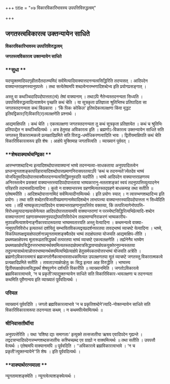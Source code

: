 +++
title = "०७ विकारविकारिभावस्य उपपत्तिविरुद्धत्वम्"

+++


## जगतस्त्वविकारत्व उक्तन्यायेन साधिते

**विकारविकारिभावस्य उपपत्तिविरुद्धत्वम्**

**जगतस्त्वविकारत्व उक्तन्यायेन साधिते**

### **सुधा **

यदप्युक्तमादिपदगृहीतादैतदात्म्यमिदं सर्वमित्यादिवाक्यात्तदनन्यत्वसिद्धिरिति तदप्यसत् । आदिपदेन वाक्यान्तरग्रहणस्यानुपपत्तेः । तथा सत्येतेषामपि शब्दत्वेनारम्भणादिशब्देभ्य इति प्रयोगप्रसङ्गात् ।

अस्तु वा कथञ्चिदादिपदोपात्तता(त्वं) तेषां वाक्यानाम् । तथाऽपि नैतेभ्यस्तदनन्यता सिध्यति । उपपत्तिविरुद्धत्वादित्याशयेन पृच्छति कथं चेति । या सूत्रकृता प्रतिज्ञाता श्रुतिभिश्च प्रतिपादिता सा जगतस्तदनन्यता कथं किंप्रकारा । ‘किं पिकः कोकिल’ इतिवदेकत्वलक्षणा किंवा मृद्धट इतिवद्विकार(रि)विकारि(र)त्वलक्षणेति प्रश्नार्थः ।

आद्यमाक्षिपति । कथं चेति । एकत्वलक्षणा जगतस्तदनन्यता तु कथं सूत्रकृता प्रतिज्ञायेत । कथं च श्रुतिभिः प्रतिपाद्येत न कथञ्चिदित्यर्थः । अत्र हेतुमाह अविकारत्व इति । ब्रह्मणोऽ-विकारत्व उक्तन्यायेन साधिते सति जगतस्तु विकारात्मकत्वे प्रत्यक्षादिप्रमिते सति विरुद्ध-धर्माधिकरणत्वादिति भावः । द्वितीयमाक्षिपति कथं चेति विकारिविकारत्वरूप इति शेषः । आक्षेपे युक्तिमाह जगतस्त्विति । व्याख्यानं पूर्ववत् ।

### **शेषवाक्यार्थचन्द्रिका **

आरम्भणशब्दादिभ्य इत्यादिशब्दोपात्तवाक्यानां भाष्ये तदनन्यत्वा-साधकताया अनुपपादितत्वेन प्राप्तन्यूनताशङ्कापरिहारायादिशब्दोपात्तप्रमाणनिरासपरतयाऽपि ‘कथं च तदनन्यते’त्येतदेव भाष्यं योजयितुमादिपदोपात्तवाक्यैस्तदनन्यत्वसिद्धिमनुवदति यदपीति । भाष्ये आदिपदेन वाक्यान्तरग्रहणस्य अनिरस्तत्वेन प्रसक्तां वाक्यान्तरस्यादिपदोपात्तताया भाष्यकारानु-मतताशङ्कां स्वयं तदनुपपत्तिव्युत्पादनेन परिहरति तदप्यसदित्यादिना । कुतो न वाक्यान्तरस्य ग्रहणमित्यतस्तद्ग्रहणे बाधकमाह तथा सतीति ॥ एतेषामपीति । आदिशब्दोपात्तानामिदं सर्वमित्यादीनामित्यर्थः । इति प्रयोगः स्यात् । न त्वारम्भणशब्दादिभ्य इति प्रयोगः । तथा सति शब्देतरविजातीयप्रमाणानामेवादिशब्देन लाभापत्त्या वाक्यान्तरस्यादिपदोपात्तता न सिध्येदिति भावः । तर्हि भाष्यकृताऽप्यादिपदेन वाक्यान्तरग्रहणानुपपत्तिरेव वक्तव्या, किं तत्परित्यागेनोपपत्ति-विरोधव्युत्पादनप्रयासेनेत्यत आदिपदोपात्ततायामपि वाक्यान्तराणां न परस्येष्टसिद्धिरित्यभिप्रेत्यादि-शब्देन वाक्यान्तराणां ग्रहणासम्भवमनुपपाद्योपपत्तिविरोधेन तत्प्रामाण्यनिराकरणं भाष्यकारीय-मुपपन्नमित्याशयेनाङ्गीकारवादरूपतया भाष्यमवतारयति अस्तु वेत्यादिना । कथमन्यत्वे वाक्या-नामुपपत्तिविरोध इत्यतस्तं दर्शयितुं सम्भावितविकल्पद्वयप्रदर्शनपरतया तावद्भाष्यं व्याचष्टे येत्यादिना । भाष्ये, विकल्पितपक्षद्वयाक्षेपादर्शनान्न्यूनतामाशङ्क्यैतदेव भाष्यं तदाक्षेपतया योजयति आद्यमाक्षिप-तीति । प्रथमपक्षाक्षेपस्य मूलारूढतासिद्ध्यर्थं तत्परतया भाष्यं व्याचष्टे एकत्वलक्षणेति । तर्ह्यनेनैव भाष्येण प्रथमपक्षाक्षेपसिद्धेरुत्तरभाष्यानर्थक्यमित्यतस्तदाक्षेपमात्रसिद्धावप्याक्षेपकयुक्तेरनुपन्यस्ततया तदुपन्यासार्थत्वान्नोत्तरभाष्यानर्थक्यमित्यभिप्रेत्याक्षेपे हेतुसर्मपकतयोत्तरभाष्यं योजयति अत्रेति । ब्रह्मणोऽविकारत्वमात्रं ब्रह्मजगतोर्नैकत्वाभावसाधकमित्यत उपलक्षणतया मूलं व्याचष्टे जगतस्तु विकारात्मकत्वे प्रत्यक्षादिप्रमिते सतीति । तावताऽप्याक्षेपहेतुः कः सिद्ध इत्यत आह विरुद्धेति । भाष्यस्य द्वितीयपक्षाक्षेपत्वसिद्ध्यर्थं शेषपूरणेन दर्शयति विकारीति ॥ व्याख्यानमिति । जगतोऽविकारत्वे ब्रह्मविकारत्वाभावे, ‘न च प्रकृती’त्याद्युक्तन्यायेन साधिते सति विकारिविकार-भावलक्षणा च तदनन्यता कथमिति पूर्वेणान्वय इति व्याख्यातं पूर्ववदित्यर्थः ।

### **परिमल** 

व्याख्यानं पूर्ववदिति । जगतो ब्रह्मविकारत्वाभावे ‘न च प्रकृतिशब्देने’त्यादि-नोक्तन्यायेन साधिते सति विकारिविकारत्वरूपा तदनन्यता कथम् । न कथमपीत्येवमित्यर्थः ॥

### **श्रीनिवासतीर्थीया** 

अनुपपत्तेरिति । यथा ‘वशिष्ठ द्याः समागताः’ इत्युक्ते तत्सजातीया ऋषय एवादिपदेन गृह्यन्ते । तद्वदत्राप्यादिपदेनारम्भणशब्दसजातीयः कश्चिच्छब्द एव ग्राह्यो न वाक्यमित्यर्थः ॥ तथा सतीति । उपपत्तौ वेत्यर्थः । एतेषामपि वाक्यानामपि ॥ पूर्ववदिति । ‘‘अविकारत्वे ब्रह्मविकारत्वाभावे । ‘न च प्रकृती’त्युक्तन्यायेने’’ति शेषः । इति पूर्ववदित्यर्थः ।

### **वाक्यार्थरत्नमाला **

न्यूनतामाशङ्क्येति । न्यूनत्वेत्याशङ्क्येत्यर्थः ।

